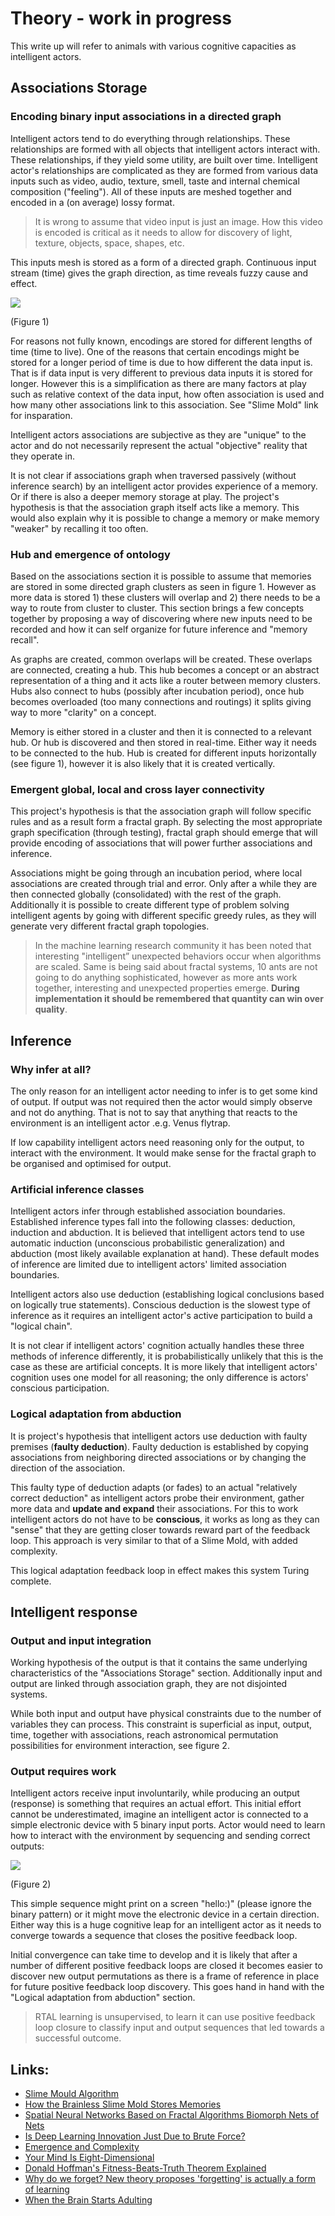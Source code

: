 # Theory - work in progress
This write up will refer to animals with various cognitive capacities as intelligent actors.

## Associations Storage
### Encoding binary input associations in a directed graph
Intelligent actors tend to do everything through relationships. These relationships are formed with all objects that intelligent actors interact with. These relationships, if they yield some utility, are built over time. Intelligent actor's relationships are complicated as they are formed from various data inputs such as video, audio, texture, smell, taste and internal chemical composition ("feeling"). All of these inputs are meshed together and encoded in a (on average) lossy format.
 
> It is wrong to assume that video input is just an image. How this video is encoded is critical as it needs to allow for discovery of light, texture, objects, space, shapes, etc. 

This inputs mesh is stored as a form of a directed graph. Continuous input stream (time) gives the graph direction, as time reveals fuzzy cause and effect.

![](Artefacts/imgs/routing.jpg)

(Figure 1)

For reasons not fully known, encodings are stored for different lengths of time (time to live). One of the reasons that certain encodings might be stored for a longer period of time is due to how different the data input is. That is if data input is very different to previous data inputs it is stored for longer. However this is a simplification as there are many factors at play such as relative context of the data input, how often association is used and how many other associations link to this association. See "Slime Mold" link for insparation. 

Intelligent actors associations are subjective as they are "unique" to the actor and do not necessarily represent the actual "objective" reality that they operate in.
 
It is not clear if associations graph when traversed passively (without inference search) by an intelligent actor provides experience of a memory. Or if there is also a deeper memory storage at play. The project's hypothesis is that the association graph itself acts like a memory. This would also explain why it is possible to change a memory or make memory "weaker" by recalling it too often. 

### Hub and emergence of ontology
Based on the associations section it is possible to assume that memories are stored in some directed graph clusters as seen in figure 1. However as more data is stored 1) these clusters will overlap and 2) there needs to be a way to route from cluster to cluster. This section brings a few concepts together by proposing a way of discovering where new inputs need to be recorded and how it can self organize for future inference and "memory recall".
 
As graphs are created, common overlaps will be created. These overlaps are connected, creating a hub. This hub becomes a concept or an abstract representation of a thing and it acts like a router between memory clusters. Hubs also connect to hubs (possibly after incubation period), once hub becomes overloaded (too many connections and routings) it splits giving way to more "clarity" on a concept.
 
Memory is either stored in a cluster and then it is connected to a relevant hub. Or hub is discovered and then stored in real-time. Either way it needs to be connected to the hub. Hub is created for different inputs horizontally (see figure 1), however it is also likely that it is created vertically.

### Emergent global, local and cross layer connectivity
This project's hypothesis is that the association graph will follow specific rules and as a result form a fractal graph. By selecting the most appropriate graph specification (through testing), fractal graph should emerge that will provide encoding of associations that will power further associations and inference.

Associations might be going through an incubation period, where local associations are created through trial and error. Only after a while they are then connected globally (consolidated) with the rest of the graph. Additionally it is possible to create different type of problem solving intelligent agents by going with different specific greedy rules, as they will generate very different fractal graph topologies.
 
> In the machine learning research community it has been noted that interesting "intelligent” unexpected behaviors occur when algorithms are scaled. Same is being said about fractal systems, 10 ants are not going to do anything sophisticated, however as more ants work together, interesting and unexpected properties emerge. **During implementation it should be remembered that quantity can win over quality**.

## Inference
### Why infer at all?
The only reason for an intelligent actor needing to infer is to get some kind of output. If output was not required then the actor would simply observe and not do anything. That is not to say that anything that reacts to the environment is an intelligent actor .e.g. Venus flytrap.
 
If low capability intelligent actors need reasoning only for the output, to interact with the environment. It would make sense for the fractal graph to be organised and optimised for output.
 
### Artificial inference classes
Intelligent actors infer through established association boundaries. Established inference types fall into the following classes: deduction, induction and abduction. It is believed that intelligent actors tend to use automatic induction (unconscious probabilistic generalization) and abduction (most likely available explanation at hand). These default modes of inference are limited due to intelligent actors' limited association boundaries.

Intelligent actors also use deduction (establishing logical conclusions based on logically true statements). Conscious deduction is the slowest type of inference as it requires an intelligent actor's active participation to build a "logical chain".

It is not clear if intelligent actors' cognition actually handles these three methods of inference differently, it is probabilistically unlikely that this is the case as these are artificial concepts. It is more likely that intelligent actors' cognition uses one model for all reasoning; the only difference is actors' conscious participation.
 
### Logical adaptation from abduction
It is project's hypothesis that intelligent actors use deduction with faulty premises (**faulty deduction**). Faulty deduction is established by copying associations from neighboring directed associations or by changing the direction of the association.
 
This faulty type of deduction adapts (or fades) to an actual "relatively correct deduction" as intelligent actors probe their environment, gather more data and **update and expand** their associations. For this to work intelligent actors do not have to be **conscious**, it works as long as they can "sense" that they are getting closer towards reward part of the feedback loop. This approach is very similar to that of a Slime Mold, with added complexity.
 
This logical adaptation feedback loop in effect makes this system Turing complete.

## Intelligent response
### Output and input integration
Working hypothesis of the output is that it contains the same underlying characteristics of the "Associations Storage" section. Additionally input and output are linked through association graph, they are not disjointed systems.
 
While both input and output have physical constraints due to the number of variables they can process. This constraint is superficial as input, output, time, together with associations, reach astronomical permutation possibilities for environment interaction, see figure 2.
 
### Output requires work
Intelligent actors receive input involuntarily, while producing an output (response) is something that requires an actual effort. This initial effort cannot be underestimated, imagine an intelligent actor is connected to a simple electronic device with 5 binary input ports. Actor would need to learn how to interact with the environment by sequencing and sending correct outputs:
 
![](Artefacts/imgs/output.jpg)
 
(Figure 2)
 
This simple sequence might print on a screen "hello:)" (please ignore the binary pattern) or it might move the electronic device in a certain direction. Either way this is a huge cognitive leap for an intelligent actor as it needs to converge towards a sequence that closes the positive feedback loop. 
 
Initial convergence can take time to develop and it is likely that after a number of different positive feedback loops are closed it becomes easier to discover new output permutations as there is a frame of reference in place for future positive feedback loop discovery. This goes hand in hand with the "Logical adaptation from abduction" section.
 
> RTAL learning is unsupervised, to learn it can use positive feedback loop closure to classify input and output sequences that led towards a successful outcome.

## Links:
* [Slime Mould Algorithm](https://en.wikiversity.org/wiki/Slime_Mould_Algorithm#:~:text=Slime%20mould%20algorithm%20(SMA)%20is,propagation%20wave%20of%20slime%20mould.)
* [How the Brainless Slime Mold Stores Memories](https://www.smithsonianmag.com/smart-news/how-brainless-slime-mold-stores-memories-180977097/)
* [Spatial Neural Networks Based on Fractal Algorithms
Biomorph Nets of Nets](http://www.fractal.org/Life-Science-Technology/Publications/Fractal-Neural-Networks.htm)
* [Is Deep Learning Innovation Just Due to Brute Force?](https://medium.com/intuitionmachine/the-brute-force-method-of-deep-learning-innovation-58b497323ae5)
* [Emergence and Complexity](https://www.youtube.com/watch?app=desktop&v=o_ZuWbX-CyE)
* [Your Mind Is Eight-Dimensional](https://www.youtube.com/watch?app=desktop&v=akgU8nRNIp0&t=0s)
* [Donald Hoffman's Fitness-Beats-Truth Theorem Explained](https://www.youtube.com/watch?app=desktop&v=kiO2vKx6pcI)
* [Why do we forget? New theory proposes 'forgetting' is actually a form of learning](https://www.sciencedaily.com/releases/2022/01/220113111421.htm#:~:text=So%2C%20in%20effect%2C%20the%20scientists,access%20rather%20than%20memory%20loss)
 * [When the Brain Starts Adulting](https://www.brainfacts.org/thinking-sensing-and-behaving/aging/2018/when-the-brain-starts-adulting-112018#:~:text=Your%20brain%20changes%20a%20lot,itself%20well%20into%20your%2020s.)
 
 


